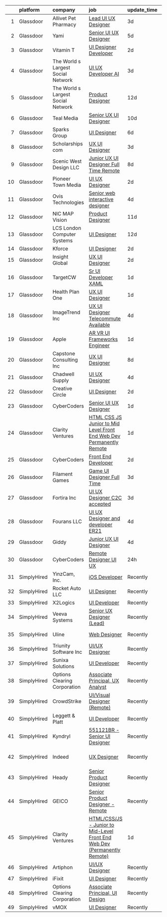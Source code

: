 

|    | platform    | company                            | job                                                                                                                                                                                                                                                                                                                                                                                                                                                                                                                                                                                                                                                                                                                                                                                                                                                                                                                                                                                                                                                                                                                                                                                                                                                                                                                                                                          | update_time   | location                   |
|---:|:------------|:-----------------------------------|:-----------------------------------------------------------------------------------------------------------------------------------------------------------------------------------------------------------------------------------------------------------------------------------------------------------------------------------------------------------------------------------------------------------------------------------------------------------------------------------------------------------------------------------------------------------------------------------------------------------------------------------------------------------------------------------------------------------------------------------------------------------------------------------------------------------------------------------------------------------------------------------------------------------------------------------------------------------------------------------------------------------------------------------------------------------------------------------------------------------------------------------------------------------------------------------------------------------------------------------------------------------------------------------------------------------------------------------------------------------------------------|:--------------|:---------------------------|
|  1 | Glassdoor   | Allivet Pet Pharmacy               | [Lead UI UX Designer](https://www.glassdoor.com/partner/jobListing.htm?pos=114&ao=1110586&s=58&guid=000001827714038c9020c1cd3e6982fe&src=GD_JOB_AD&t=SR&vt=w&ea=1&cs=1_0cfb6245&cb=1659855176975&jobListingId=1008050437239&cpc=AF02A54CD0F60729&jrtk=3-0-1g9rh80tqkltf801-1g9rh80u8ih6j800-7761d3b620f3de52--6NYlbfkN0CzcDFs8cjNZITHzPaspPYUdxCTppyanGLeq-qEeiOFH9BBGa5mLD_Q1rbMGLN8A3lGCOzQlyRDjtXyLlUpmfIq_IXkTdrApkeOv6z0dZ9LtxWsxq_vEm5_lBPzwT-HvRp2SkKJ4tZOu93e3OPa5A9D-X6xMnjpN9YnfuZf25YcMfkqrHOOWRBk9n4SFXjbw8MXqWGlLHIhoO9mrdZeuv-ax0rR2M6cOzENicvtIbhSvAofOc90d7QFRfwdDPPZ1MDOK9lCe5PySnpiX2f3ce1Y1DiGcqIhUA9ZDhqF5mlKvMrbQ-Fr3-oq1PtYHGceLj1UMKVPXSkejW1XVDp8jsd5-kvfQfB0UUgQE6M45iDlFO3J1qBKMx4YYVh0asIqMi-OLIpzMqP3NA4gBu9gjlFgu96mvMpq1NXszLSJN5NQrZYUZjXgG067eSmZQbCRvB-8qka_5bkMRwYakCLl8N2zP0lyhA05Lc6NrS5vMyyVrAhwElSEhuntU1Vq_o0ikGOmwpzvBSyy3g%3D%3D)                                                                                                                                                                                                                                                                                                                                                                                                                                                                                                   | 3d            | Remote                     |
|  2 | Glassdoor   | Yami                               | [Senior UI UX Designer](https://www.glassdoor.com/partner/jobListing.htm?pos=112&ao=1110586&s=58&guid=000001827714038c9020c1cd3e6982fe&src=GD_JOB_AD&t=SR&vt=w&ea=1&cs=1_50bc05e2&cb=1659855176974&jobListingId=1008045182428&cpc=3028881457C6165E&jrtk=3-0-1g9rh80tqkltf801-1g9rh80u8ih6j800-c18558706cf5f0a8--6NYlbfkN0DsBOlmEAMqZtav1V1WKZO3RUElpafjggtWvxyDQ3xFSizXPSZQh0Wd-AqOWYRXIfB_xvAIPThy9iZI6UxY4C17BNtOHzLyCi7gfoi17eFyNWdD1JYNp8nEXhYmZJrGmwPkTwmVflYphZ8sqqkLqXWwTdlozxotirV25FD96cQJh1FCCMsgTWsNb8gJrJ9zDXxz-9K_f8ciG85nOGFclS4Y53Bl-h5G3lf4NaanSA2xmgyssxpSpEfWCuv9l27V_CLPfQdY8HgmPemsXTWkfXC0bbba-GaI_YMj2OOJ1Lx4ekTNtlwUPh4PMyA5DF97vvVStAfXrdQIfMrgcOzY2YzCZD1V400078hhr9y9lO1i57XF8Te2tE-wuikTKYI_SxMkt1JpA-oefoL-0c1fKnjULH8IEXH9xfQqRuyhochhcyCNH6urakWANyuZXfkx_885S95qG_KZQfQRq2v1FKuZLcHxV7ocaq9uqKSW99eBLC5Uka6IWy1-cakQeUyfw9iwB1qKj3CGWQ%3D%3D)                                                                                                                                                                                                                                                                                                                                                                                                                                                                                                 | 5d            | Brea, CA                   |
|  3 | Glassdoor   | Vitamin T                          | [UI Designer   Developer](https://www.glassdoor.com/partner/jobListing.htm?pos=128&ao=1110586&s=58&guid=000001827714038c9020c1cd3e6982fe&src=GD_JOB_AD&t=SR&vt=w&cs=1_986d50a8&cb=1659855176977&jobListingId=1008053886167&cpc=6FC5BA77C9A4CD78&jrtk=3-0-1g9rh80tqkltf801-1g9rh80u8ih6j800-6f6034691b5422f3--6NYlbfkN0DMrcEu7yrtATojKJA7cEzGQ3FdRGWLh0CZQInL4ECGI6k5tN82kdM0OKoro5eXmjovAfqE-qCFzorBk8MpdY72_0U5dfxVKxGhck5KRFN-xTbAscjui61db-fDE_8QO-m47Uwzd92MrNOCQvxBUcualtGhT067Qzu-g2luV1gB0njnTYOddp6uHvl_WsUUa8PZbhlgTDZkgmYvHfKkxzgCIdWg0-36s1QuShbTHZI6vmtqPG4KhKOaOm6fBgn62TkhUDVwzqbiSTjtAitThnBhLjZx3oYsm8d_f6Kble6tlHpx5p_-32Jka7GKObEW4g8Zh6iGtmMWue11HnaOlahrYB_liCTQu8vN4qiRrMT-Gp2Et-e7L17i9yRc3rW1ozaHnBeZe5IOPmMiEoHdrG5ro8755PLUv1V5xZxLuH_xdfMFwZB-yB6MAykjmf5UnD0qOFZv4Xy2ySs9DBfV5V0UOGFIeVNJvz8%3D)                                                                                                                                                                                                                                                                                                                                                                                                                                                                                                                                                  | 2d            | Remote                     |
|  4 | Glassdoor   | The World s Largest Social Network | [UI UX Developer  AI ](https://www.glassdoor.com/partner/jobListing.htm?pos=122&ao=1110586&s=58&guid=000001827714038c9020c1cd3e6982fe&src=GD_JOB_AD&t=SR&vt=w&ea=1&cs=1_3fa1c099&cb=1659855176976&jobListingId=1008051839425&cpc=444700D72F2ECBCE&jrtk=3-0-1g9rh80tqkltf801-1g9rh80u8ih6j800-d9365ae750555d3e--6NYlbfkN0DSgjPPcnEdvoK3uuxfISLALE6pB1FR7YSHOr_tSg5_QGIhoz_2VqUepdcKLBLI_zTmWHDhUTUAoNU7SQJ61YSP2XWsL8yTcs_iCojs6THTbDr4b7XoUevyqv1pF-BrqkP_aT09Fm9zRhZmd9TJIKMVRWL-z_WZbCkW6npKJR-HEdCYCBjXGVLvQTOT2Z-adPgljCgtJjiJuXYUYCAo23tW1dS1HS7RNlt9dMI8b2j-juNaqqihADyI-U0C4_I5EYE0EA-ianKsGiNVr20GBUnHovN6ZXyahkxc-4cv4wflGSi_9tmo3WqoKH0Kw3G-VXg0JW99BV63-vmsacOGapYBQoezKERzQ-VDbZeXVbTCIptlX0eocg83VIRgZshqiarzDR1RH0EDrf_02TddDd_wdIqbySQccxHppTdL86aNpfahRW3yEWVLYv5hetQkcrNY_zaOsn1tHGPrjKPIApeufcYM6R62klWfa1oa7IvvCZahLVKu6us1OXIAv4-ecbURndwNNKwpbokFKhfGeYLsdjlGRtGEAsA_2nM9PE2KwfHaHvJJPcCiNWTH5F4VMoe3aMlxaK1H9LW9YMSLh6sl)                                                                                                                                                                                                                                                                                                                                                                                                                              | 3d            | San Francisco, CA          |
|  5 | Glassdoor   | The World s Largest Social Network | [Product Designer](https://www.glassdoor.com/partner/jobListing.htm?pos=120&ao=1110586&s=58&guid=000001827714038c9020c1cd3e6982fe&src=GD_JOB_AD&t=SR&vt=w&ea=1&cs=1_0064e16e&cb=1659855176976&jobListingId=1008029344286&cpc=155EB9D5185558AF&jrtk=3-0-1g9rh80tqkltf801-1g9rh80u8ih6j800-9038949e2b442817--6NYlbfkN0DSgjPPcnEdvoK3uuxfISLALE6pB1FR7YSHOr_tSg5_QGIhoz_2VqUepdcKLBLI_zT0NNf9qMDHy8U3JDrQpA59ZuLrOf4dCOabAlPdJThbn0idJRgoi3nAMvGzuK-IiTumMQNc6q0RpHt-2PUkvL5rFLaB3SvVYMJY5UWoLVAIzs_H03jbNn14z5T1ucOwMxq3ZzizSPo8CdtxexrwGOU6KO1nvGkf0g3ihHRe-TWZBKRz1UzHs1uhcB4FMckrDfrrehoT10HyevelIY54fHqZfWKlB49uj5qIC8JUMY5KBjatT5oGrPgOuFjLGSTeGz58dowfOzLdcqVQNNv9sf-VrK7LoukyiqEGJrT_fBhamsd_wcHbpQqUXeh-c0_Ys-0gW3fXa0FusahYVYtS5xm0Rwlci9O-K_hJjGuOLloXqiM3_VSFCe1yQee8yYtPcbnyYDhpvUhbgg95uKtRMRmZnAHEgTnvvs6AD1ylE4Uk8dS-6uzbjnMvrPG3AJaZF8swBxsOFkZ4Y67gH0xod__Nf2rZ2TS6ITlWiRbTQSSWJ7TSYelYT1tcUFXODlwG1m-wttLzY-dJQlQMKgyBSSpS)                                                                                                                                                                                                                                                                                                                                                                                                                                  | 12d           | New York, NY               |
|  6 | Glassdoor   | Teal Media                         | [Senior UX UI Designer](https://www.glassdoor.com/partner/jobListing.htm?pos=113&ao=1110586&s=58&guid=000001827714038c9020c1cd3e6982fe&src=GD_JOB_AD&t=SR&vt=w&ea=1&cs=1_0f2c08dc&cb=1659855176974&jobListingId=1008034205239&cpc=2F9DD8B511C89582&jrtk=3-0-1g9rh80tqkltf801-1g9rh80u8ih6j800-cc4dcccb2709841a--6NYlbfkN0CtoeRtagomAT2JEB0rPmXxWxZuy07FcrbwMayxAi8fiK9G27nXMfnxyjcHhzI-RVvPWWFnszULFj-1xjhhBRaRWZk3pxy9NNprN6Q1ZBShmS4onhZFgXyFWmr5x5vZ5u43-9CCeRy8zEel8bmbuJGlxYxsNYSMA9RkWHsUVXVAYYr9SB71EMnzNZSZ9V0SDU1HzNZq2-MNCfOwPdS8Ih4gFctJjO3gpe7zq27RRbb99qSMVmSk7dZVgiE0rRSfGByqzhOY32k1wkcV6qR5XWXJKYTmB_vLGb3Ip0WqhAcjKX2__AgEBEx5PJMAkY0jqYRGtYnH34GL3aCGUneCMUEfZ2opx7cHEmUiuC3ptEPuaKYVJvIfNjz7tre31rPcAaa_n0vidTV5GdxZ-eijqkaBNlwvJuYlmCpGDbl7Q7k6CteqjMXOVwY8TD4K0_-VAXNPw47QSddDtRTRw317H8fBj81Iqjr6j-o3MW3XRun2rRaMR3Vog-roTojtkV_VfTEcqvza0JxqwImnhGN1628O)                                                                                                                                                                                                                                                                                                                                                                                                                                                                                             | 10d           | Remote                     |
|  7 | Glassdoor   | Sparks Group                       | [UI Designer](https://www.glassdoor.com/partner/jobListing.htm?pos=127&ao=1110586&s=58&guid=000001827714038c9020c1cd3e6982fe&src=GD_JOB_AD&t=SR&vt=w&cs=1_a6c90a06&cb=1659855176977&jobListingId=1008042325559&cpc=3BA4CE39D5B5DEF5&jrtk=3-0-1g9rh80tqkltf801-1g9rh80u8ih6j800-97986fb9a4da0366--6NYlbfkN0CVbIAoVGlVV0muHIzlWY31dYj5hrVkKa7qBWZ-hZn3g-zWnitpxah_RyLopvrEJPKluBTJGMR0w5bHGktEkseibWgEP9SqxzcXBgNKOhQvXvB54M3V9cDsUz2U-rvdYWBa8gJ6tXFAXQY78pmBOKmlyl7ZGLcGTkbvNPEOTHqavoWQTOw5YUDKRmgHRrDTIBVUtJwn-BR9bsvyDmbxCw9VTb5OxemNic6-3pxjUFtAqkXQf6ipoAtRNaVmgbJ4ldbYnWyUr4mt6CsaXvy8fsCg8IrPfLZiaUh-1NbGNa525KDA8UyUncdI9AZqJLVLQvsfJRCZnVKqytDtSSxLRcHh0jK8On28v9yT8MKFJaHkFI9dAG8BOV-JEtzEbtiLITIldp8UZLbydZMKWD-BTY2ehjaXODkv6fLprniJh3EOvjxXWbyB0_AZFH_wlmBcs5_kswlCE-aOrU9rEveOJJwOWfkrmEwPv9EhSFhMMDnHjLpjWg8nzTVE)                                                                                                                                                                                                                                                                                                                                                                                                                                                                                                                                            | 6d            | McLean, VA                 |
|  8 | Glassdoor   | Scholarships com                   | [UX UI Designer](https://www.glassdoor.com/partner/jobListing.htm?pos=106&ao=1110586&s=58&guid=000001827714038c9020c1cd3e6982fe&src=GD_JOB_AD&t=SR&vt=w&ea=1&cs=1_5253bf02&cb=1659855176973&jobListingId=1008050079238&cpc=4B86475FAF393599&jrtk=3-0-1g9rh80tqkltf801-1g9rh80u8ih6j800-97a8acf3ea5c8738--6NYlbfkN0DWtRa9NJfjQIs4MWRRqD4F41esfMsK79cV24t80VXfzZFDOyjDImd-IclW-0YU-FFRddvaqkPtoCSFNAvOXXkQMksm5Muj6aGNoc3nAmfzlON6-bxQzkIoj9ssJ2UeiNKRHWt4mOANrnVEggc6Fd3aAw1eYDzyMFhbJ6fhSA2KdkFNxX7mpRoA-c4OrqGldVuBCrOrFOs2ETJxZHaw2pENIHCXvPESzPrNMFohcaimqnFc4pn9RB0Un_bBEPIJ88gW1gZ08yOVzSKCOZ9F-Sd9o_c6wnutIFyADcpFImwniktytVTzdkWBdYdiacjVUMBurxxLujmjqLIXsm4hMaODDX8djmkPsRcsPj_YQiRwAyNoHjKa0AhmpLsET1epOItcpOV39JDrLr3Z8hmNr6KB7YHc0kgz-hsm6E03-9EB3cQ6DyUdJRMkSn2QMF-LM5uePumwu-JcihECK9v7MgBpFGiCV5vSexizFd4AXtQLPfHVAJjDX1kE)                                                                                                                                                                                                                                                                                                                                                                                                                                                                                                                                    | 3d            | Highland Park, IL          |
|  9 | Glassdoor   | Scenic West Design  LLC            | [Junior UX UI Designer  Full Time  Remote ](https://www.glassdoor.com/partner/jobListing.htm?pos=110&ao=1110586&s=58&guid=000001827714038c9020c1cd3e6982fe&src=GD_JOB_AD&t=SR&vt=w&ea=1&cs=1_b7a1a60e&cb=1659855176974&jobListingId=1008038829494&cpc=9908D8D4413DBB8A&jrtk=3-0-1g9rh80tqkltf801-1g9rh80u8ih6j800-dc813bf411e91ac1--6NYlbfkN0Di20U8kyODQb6-AO2Vji-gz3AZLHnbpBo966FLagvruq3rFILu0QvDCpK9UhdhY_d3JowbU6n4M11Js_LYbmnqLHRnBQlkIY0B_Cmuwl9MtxMY5L1RwWegY5XzXch3d-pZliW03Y6g450BCFkjxvpcFSRt0cU3pNoMNOeHGzZK_laZvnMCqk-rDD-w6puXKxHTdTMxcw-Jncy0LKE7KeFM5wxgC2uv2jePxYQpiqiaVgFOm7WiLk80Ghl1ez_BCQB1jceEuFXh10YUQPaNgMIcqmHJEBrIFRX8XiN0y5y4ZkPVvWTVOXxhpAERXd__jIoLbJ49tIvKC5PxfimM_fhCpW5yw-3O84-YkKOMAZmLj-Nmp09Rqvl3Mi--0Fo1RXCiGPa_LF4IHdLUrhNWq2Qe_fc4Yubwr7kKm_kJR6Jx3nRMYdNNfAyE3KCekfPYCobmtoB7X9cxSiIcGLPkk2Lo)                                                                                                                                                                                                                                                                                                                                                                                                                                                                                                                                         | 8d            | Remote                     |
| 10 | Glassdoor   | Pioneer Town Media                 | [UI UX Designer](https://www.glassdoor.com/partner/jobListing.htm?pos=104&ao=1110586&s=58&guid=000001827714038c9020c1cd3e6982fe&src=GD_JOB_AD&t=SR&vt=w&ea=1&cs=1_da4f2d91&cb=1659855176972&jobListingId=1008053519695&cpc=6FC5BA77C9A4CD78&jrtk=3-0-1g9rh80tqkltf801-1g9rh80u8ih6j800-7631de82af3645a9--6NYlbfkN0CG5R-8GSUHj9iOWrZmUHYQdG78PYNqJz2I3anfFdZgO42GPmU-HaHo28VJBSjhZw68gRlXoHu4cgm8OmjlO4PsgpJ9ALD9pHnpXWT9mqRuP8sE_xZcvUPifgP6t_3ItmEJSqjnY11aEQU-qNFXUlD6uFhwDH15dAgDr154SJiKyjDTI2fcvCIACWrBFcWJl9-oFXUfxuU77YJFOFNk_-x4ctcVuS7W9hahZTlOayO6Y7Y1F-Yv4Rbuq9Q5-aikCn0zurm4gpFMCOxnusTFTAp0-_f7qFHHYXCiGq2igK2s0ToAJfNErXHE_H3QqLD_6LaPhj7Z-Yoh3OtEjyelsGRaJeiXx4x2zHxi1WRfAcLptRMhvNgaOY06yLuNNAdV7FZQgIS2Lmg0FVcPYY4YEZgl5Per2ijKlx0ww0UtiSCU5Lf3e-BGT1E0gByloLFqFXiWBG8tzUw08M4lqn9OqZR24xWf7QUkTauuFwt1OUwegCxiSpd7sYtrOO56vsDFExE%3D)                                                                                                                                                                                                                                                                                                                                                                                                                                                                                                                      | 2d            | Remote                     |
| 11 | Glassdoor   | Ovis Technologies                  | [Senior web interactive designer](https://www.glassdoor.com/partner/jobListing.htm?pos=117&ao=1110586&s=58&guid=000001827714038c9020c1cd3e6982fe&src=GD_JOB_AD&t=SR&vt=w&ea=1&cs=1_1fdb920b&cb=1659855176975&jobListingId=1008047821150&cpc=1FDE87803EF93CD3&jrtk=3-0-1g9rh80tqkltf801-1g9rh80u8ih6j800-064934ca5a722668--6NYlbfkN0BAWPzMJeQsgw_Gn9QI1w0m94ENyfl2lnTKoWanLfvJ_CgcRP7isqiwrxH8b_UrLJzGt-iADoBBcw9BAby3eawkwVldU-wIHxKjxn4uHxRSR6l1y0uJtZLQ81gribIcf6aTKcI0UWuyNAuT0YImCpwur-Csr3DJ3RHNzDWwiBFPKa8B07hELOGTAqevJfWCm1RWuZto36DdkriTcamHrAR8KN5XAIy9LGW41i4Pkl1IIiWH0HkIkefxrGzDAKLbHFiRCoouORbRlA5Qv0a3kK0G_WooSl9D6ovd4hYlhVQkwp-J_mGMywLFQiZOPqtu6zqLHZIeldwMQ6v2u8kaOLH5XCvCQBdVj-cpy45E_9cpB4Y2oqkhqdPzF1FbrVJELxi9S3RR2jqEinfPWxSn_3rTAhtN5v3KdmF4Z6KSNCEtrqyI0-kKbfO7b4KBYbYcWwyP8scbrrJHx4hd1L4XEXp-PXdkFh0s9Xe_4VsK1SmeZf9tRDS5IaqnBJX0b-GpgFwh-AJWLhHaCw%3D%3D)                                                                                                                                                                                                                                                                                                                                                                                                                                                                                       | 4d            | Remote                     |
| 12 | Glassdoor   | NIC MAP Vision                     | [Product Designer](https://www.glassdoor.com/partner/jobListing.htm?pos=109&ao=1110586&s=58&guid=000001827714038c9020c1cd3e6982fe&src=GD_JOB_AD&t=SR&vt=w&cs=1_61d141e7&cb=1659855176973&jobListingId=1008030867814&cpc=C63BD00756FD6F58&jrtk=3-0-1g9rh80tqkltf801-1g9rh80u8ih6j800-60d9eec4c2205df8--6NYlbfkN0AtsoojotSgbIPhmq4zAQgMxAsohilgvjj0WpDAr-D6-AN6xsHP4aec7gX_7i4O97P3euTb_mLS8EUjoViJCSDtRmeG4FYVXE0XYZobGSwhO6ncyfoaangJZqhXvNaJS6aC5NqmmPwJE0D8kR8HMLaUlxRM5YxzX2UJqgW3lwv5sCS5HadJjfdx63sk4VwrECT5tra36HL8EKzxSiqT6VRkZyGzV_AmWRuURbYY4xpS35dTtDj3BT5WZpMMguyp9Id45Zq0EqWT_QmHGywNfA4kPH4xfG3Jgyp7ykcdAzSOaggye8hj5fkq0Tc1iipfrbK_M8o3soEAtQx3w0_t00h0xBXia_Fw1Er5a8U7QJ09Yyyl6K9WBS0f7uBnSbUnDAaRnlH2reM0D5HyJQLzSH-SxheBSWumem50EZrm6ggGLqhnrEuvg_i1SE0gMPURPp-gbMjm3jwL-y4viKWwC6jgNC_M4tdRYQV0rYLHPMdUEm9KVY64YualtOG3PfF_AVPNk0gnP_NlhQ5VQiTgPhFQ3sT3H-QC-lR70lEN0baz-g%3D%3D)                                                                                                                                                                                                                                                                                                                                                                                                                                                                           | 11d           | Remote                     |
| 13 | Glassdoor   | LCS   London Computer Systems      | [UI Designer](https://www.glassdoor.com/partner/jobListing.htm?pos=102&ao=1110586&s=58&guid=000001827714038c9020c1cd3e6982fe&src=GD_JOB_AD&t=SR&vt=w&ea=1&cs=1_afef365d&cb=1659855176972&jobListingId=1008028915426&cpc=751E07EB93E4E93C&jrtk=3-0-1g9rh80tqkltf801-1g9rh80u8ih6j800-0fe7a8c21811052f--6NYlbfkN0CckLY1Y7Nzm7RAXoTq-bvgsovIKUj47znE7HlWw5vlrDWT7l6GaPFsZiavTqzdiZemcaspsPmxmz__kxGHAZiBjlh7sqfU-m6n7qnakMPPHpae8LJX7EA5nGP3RYJwK5H_ETZeTymGep-0TGL0byBazFZ6ssYCsWJe1b_-BJsCOEzWBUDV9KKHaltpneTIxHeWFsYwol2PNhvIBjVZEcYHyeazOFjLGzCSYFug8xP-v0FNRxaNJiKH79R53LDFqK9sZQUF--N2MSbjA2ddD84sepFHdbsPy4Og7-y0TYNMKFz6LYsWJ7duqwO7RyXjcj3uT_jc8Ro9YKwUs-mB8QKfgDTMH-_cOrywADmY_jYp0TUl-PhnBIAhoCRTsMD6Gt-nYiQNTHTaECjh3z4-Dn2N2sRG0YxaFeHTOXC9M6uwQsMlwyu3myZyACHwCcK_vYhZ0F2txk-E0UEBhn92nNw6kIGpffLhYzGKBJnz95TUduWuFQBfuXMlEmwyuZdBGjHE6Q4r19FU_ucaVy-APt_f9z-3v0BPzHrmzRwRLZMcd5-3M_Wnn4m-ozpDJ6uMWhBWB8dNWJcy1y4uEfCkbQwX8p0CyjqdB5KDQIV0Gl21yQU8aHzz96bN-LrC9WxYni1u4RGRfmBCg04GnUdngPFnZ-m5XEmquZF413UafpNa-adhh5ns9bDE5NIlusCoX9d_BcGX8dOZ4PK3medIEFIHduBfgHJv_JJ0lRo9FVxN-wqQhWdzhPznMKTfsuDUUr0%3D)                                                                                                                                                                                                                                                         | 12d           | Cincinnati, OH             |
| 14 | Glassdoor   | Kforce                             | [UI Designer](https://www.glassdoor.com/partner/jobListing.htm?pos=124&ao=1110586&s=58&guid=000001827714038c9020c1cd3e6982fe&src=GD_JOB_AD&t=SR&vt=w&cs=1_0412529e&cb=1659855176976&jobListingId=1008053505005&cpc=8795CF9063CD573D&jrtk=3-0-1g9rh80tqkltf801-1g9rh80u8ih6j800-79059095edb9310f--6NYlbfkN0C5IatSLh_Ak1q39eQQoPIxD737RW9NeiYGvIRXkrLjEBkC4LI6KweFWWPiS1PvvlzZz5m9icO6XhmBetLfFpIDGR9sD1ZmURaneFSuVcRVowSNek7ZghBvQo7NcXuQJOn0aFB0L9XqeSIa4YG6Sik72Fk6tUihN6_SYF6SMBYz-xJFU-M1Dq4G652i1YpkH7Ctvb-bmbRfNvZ8pKRRgZPHTzu--yrW-yrlfTqPptg4UL2KKeRzrGy6C5Ai1rghUOxltenooiYGutJ5Zm7aybcMI4QMhmfMjVgjgY_wef3lcr0AYKf1im6M-KF0z2yRDI0HN2fLLX9347TJZH-08Yi2sumnGgM_alKseZVLyPPGwc6lYIiMWaK9-FN2cp4GhlWHuy4A6ZJaz1tfybLtMHcmrI3uAWRyKfICkA2ZMvoYhEdTCyn0jrNoSaPgZzddx9qedAAHNtKRMw4B-7bsPkiUU5Z7XrHTRE4nQsbsn9dBSPI2K8MsZg3FmzEMe8CWiMmOU4X_TM2YyMpndLKfIQwiGBTGI1MXluRWM1VTjmkX-kdbqaoGfNE8rurcGnuyY-pWzty1PSxTs1xNkFK7jKX8gi8dBzFLDHA%3D)                                                                                                                                                                                                                                                                                                                                                                                                                              | 2d            | Miramar, FL                |
| 15 | Glassdoor   | Insight Global                     | [UX UI Designer](https://www.glassdoor.com/partner/jobListing.htm?pos=121&ao=1110586&s=58&guid=000001827714038c9020c1cd3e6982fe&src=GD_JOB_AD&t=SR&vt=w&ea=1&cs=1_6af9483d&cb=1659855176976&jobListingId=1008052953190&cpc=654405A9B1E0A9F5&jrtk=3-0-1g9rh80tqkltf801-1g9rh80u8ih6j800-470d05866739d055--6NYlbfkN0BKkHZu3wF05EeDimN_p6sYpKCMArvwa95YdH7UpkaBCi52Bcb3JNt3gbZrKB95T4Y9O33UVOiehw7FoDG-GaaEolMUnReaTRE5kFnSvKQ91awDatfl6aDg4cCmf2sjzftduIbpcOyxkJRh2gvKjA2XJ67VllMUhR1DxjNU5ecHPsdfs24_TIUxSUXiOGg5zBtj0c_3C5Oyl3jRtwAW4zGKcG6BGHuNy8DyLtRDm1G0Al_vv3dPLWNYdJp1VbA1dj4Fbo8EETb1hMFf4uxumIYClvBdtrv2gYtHE3wQ8vo9bc9NaGjk1Y1guanwuRQFI6uwnJHFUb8s0d6Z9ZVrGKQ9fn_leNoZCtFby5CJWK0J6cbQpxxzl3FiB-6sLuk_RXY6K1BOYnUmOSmkUuuihPHA3wvlAXZDs3ReURAjRwM-7NK318vW9zueMlOlJ487XuwgMMI9YSKhgq8t3qUTxscreRUMHzHZecto1CRLs6wA5-B4w3AHYyP7FCeU_JaWzWRsSGJD94lvTg%3D%3D)                                                                                                                                                                                                                                                                                                                                                                                                                                                                                                        | 2d            | Remote                     |
| 16 | Glassdoor   | TargetCW                           | [Sr  UI Developer  XAML ](https://www.glassdoor.com/partner/jobListing.htm?pos=125&ao=1110586&s=58&guid=000001827714038c9020c1cd3e6982fe&src=GD_JOB_AD&t=SR&vt=w&cs=1_428288f6&cb=1659855176977&jobListingId=1008054995940&cpc=1160948BCBA38B5B&jrtk=3-0-1g9rh80tqkltf801-1g9rh80u8ih6j800-3479c08ea28cf22a--6NYlbfkN0A6TktYCN0VG50lat1bxG6ZYGRoV5Av1OVF6J5hGgtfkbuLupBOf1hB4AfOK0qYtBdkso5hwkHH4k3pRx0WsxthXeHz0lppv3t0ekrn37pYNSPWeoeDl31OyviW6K9xnHG0XOB8fve758fnr71pI2j5IjokZTAvF9m-GoPWmRYzhF-xf3HViC5u_uOVzOcW5wX-3gox6hcRe4NKOt6-kMo49H5631pOXDjd9U3aTH1emCFj2RGSUuGl1KY655z7YpbBWkkuJt_t5b9YVFq-Z6znxeinXBX4kgZUHEix3iSHcUZv25hQswPxX5rB9FBqw1F-Ubbb90wRKyN1L2HthkidRNIsEancYl08a0SDbOiId3dGT9u7kW_k7FwWkxH0nOjtHx53wa2vGvbaFOISBwq2SFJxW_Od5fQ2A4ZjGr01sxdFLlhAuCLW-wkSGRoAGHmsQlSXl3JrzMAxe_S32gXHla_f29lxgjGYfNay-IzR7xM3I2Tz8g4UMrSRdH1nRye6y_-G85ftHCe6Wi8gf8TlqhnrC3ryXbq_g2iTzw8OH4YfhprD0nx9fRpdmiXS0de4dL-tKQ8w_FNxsjK4fz1RUujz2DLozYgrcCkKZEey03WyYwNtpwcw0NVyVOuLu7xa7FzbGchuh_8bL6eOpJgofjzhZc4EjZXx4f2z2BY9i3N-OjQK9EW_8B0yTWpGqyZPC_ad7uK3BxW4ihfO_g3sc0lWyKUef8M%3D)                                                                                                                                                                                                                                                                                  | 1d            | San Francisco, CA          |
| 17 | Glassdoor   | Health Plan One                    | [UX UI Designer](https://www.glassdoor.com/partner/jobListing.htm?pos=107&ao=1110586&s=58&guid=000001827714038c9020c1cd3e6982fe&src=GD_JOB_AD&t=SR&vt=w&ea=1&cs=1_be7c03c3&cb=1659855176973&jobListingId=1008055852677&cpc=8F7BC0C6B9F707AE&jrtk=3-0-1g9rh80tqkltf801-1g9rh80u8ih6j800-00fe5614d1291bd7--6NYlbfkN0DdmIJs9WQFHyzlG5R82yDTpUAXZOr5MnAL0jkJ-sHSLvrK1B6ML9CoTiVGJEH3ka7kvWCWrEfLpVuB62kIOuQlAHmkEFRc_JbEQUkbjnugjRscMHr3kT2g50hyS9zBgUOd2tUna56eV098g32juY77pMb3pVz4wgloo4U8X9E-yJXNJt9tBbSUJVRdkdNDNSYCfrFYGXQUG0tCf2nynwPvx_whp_0EUQLMR0wTICprH1MT451_bZpbjDWqg-7ycD0nBZjtByl4ZRJ3XRpPulLqeeIsawRm1-bZMm9Wixn74PtahAAn9hOrMXiZu2Jan4nYhDi__H4C-1bpfA5qzOpFMtEnsUGx8g7RCQdsioT4ddtOvlJhWQ37XTSn-zjItXGXJb3fLAg7DQZoUhDjS9O7cTB7D9VVmcekY9d6qG_q-VWsD_4UJBZvxlEKtV0VCeL_Or3K9dlDy1onjvsekLqo1oR49rQg6TtElNisqv3nz-lKz18t0oboNJ5m6g0fG6s%3D)                                                                                                                                                                                                                                                                                                                                                                                                                                                                                                                      | 1d            | Trumbull, CT               |
| 18 | Glassdoor   | ImageTrend Inc                     | [UX UI Designer   Telecommute Available](https://www.glassdoor.com/partner/jobListing.htm?pos=105&ao=1110586&s=58&guid=000001827714038c9020c1cd3e6982fe&src=GD_JOB_AD&t=SR&vt=w&cs=1_114c0a9a&cb=1659855176972&jobListingId=1008048373553&cpc=608BEFD8E68346F1&jrtk=3-0-1g9rh80tqkltf801-1g9rh80u8ih6j800-c94349a35513245f--6NYlbfkN0DrwfU7w0F46R08ZIN8pn1s9hSRnqvJPcbWVx8YEyFsPHLaXtJqEtjTqwlAQ-H4t7MSv0M2iLarh8ZzZaQF3KycC-EX0dQyCJQpgYefs-bvc5nxDSpHI-TK2_mK7jV5m1VUN6jNqdprj6VColdWbV8kpq8w1yeA4bg0v789A-jofRFlvwO8Zx04ChlqK_fd5FNtSXGtkcj3hJMUm_CivwlMXFvRge84Tr4DzgkhyDEX6U59comuJO8S9yxsSz7iUY9Cbh7Em0QJx6F6N0np90KQdMa--atSAMZp5v7sBoyBmwyQT84pZlqhhQ6bTav7pp6CbshqrUzzLKyQVCN8CBpE17ItxLDWBM3s6S_RtCln0UI9vWHza-TR-C0BuySbTd0enltvaFIxKNkLFn6iQVny4fcto-9nUj8YFFFrkVzEJJN8614OWxf_rA08QnKXoMHiNAzX5VPG19XA6WUWtAym2lKFtUyZ0zGX77nmYLt5KLC2-BrTF7bGfdDUV9ZX0gO3nZOt3WLU9AjvgUpQ7siTDMf7r50osZsq4t9ggmKOM1Vmivl5QYtEGeFD0GVP5dw%3D)                                                                                                                                                                                                                                                                                                                                                                                                                                   | 4d            | United States              |
| 19 | Glassdoor   | Apple                              | [AR VR UI Frameworks Engineer](https://www.glassdoor.com/partner/jobListing.htm?pos=119&ao=1110586&s=58&guid=000001827714038c9020c1cd3e6982fe&src=GD_JOB_AD&t=SR&vt=w&cs=1_89f9dc54&cb=1659855176975&jobListingId=1008056590566&cpc=AC285F3A3ECA6BB0&jrtk=3-0-1g9rh80tqkltf801-1g9rh80u8ih6j800-26230934b25ee429--6NYlbfkN0BvKrLyj5gPmtZO9T8euul8TCxuuKNOtzRJOomxnwSEodTz2Bc-sPZlbtkML8D-m4p0pJTPBVw_o45Yr8m6exjKhOM3U35mydzXFa18If19EYDr3bgxzbC_adbMQMBa6iLyBpXuKYHxnp1gOT0m3LezXc6RCwpG0616hvkrwg4Nts2AQYP01QDoxirzm0ou5zK6X-ZxeYSoLDY7-Ss3Pq2i3msUeWr0rzrXH5Sx1eDnYgzlbIgVtP3rmp7XyT7KHIJi5RoIykIHw26yBXlAn5VApgS3pmWnTAfU0a7eJJqtWWetE0-eNXRPhWzQ8QvPY0moPm1dSySvuU6MStedca5TULQZfVO2U2hiqPE-siD8Hk3X5mJu5vW18miihIzji7sIVO7SWcKbkK7o41n-LrKe7KD4dSEv2sEtGVqxKb83FXzhjR6iHMYQvLQQ1VXFs-cGmcpf8MBTEI1x-oiNb2_Z8_ZXVRBtxLshBtxwV41dSXaFdCOh2oml61TIRlqsgCH1Ap7JF-ejHCxfQru0TPBwO3u5p_3VX8Y6ZsEhxjW4vE-UrIbt0y3sY4BYimdRVoEk2cuKN7LkY3_75MOG5D1P4uVm3HyTshz5r3SnNazAZKbd82a7SWOS5IeE_he6HJb4QdZ3eeAUixpAahvRN551WtKs1V3be8lOZnTx_c6IW28cAU1UVKlND2MXHSpsbLCXzBjpGSEIebB2-0bXetg9a4_3WKFq6Ltv3-bGF0R6dD0Oy_TQYmehSaU12F2hFasAqxuzmdDRRFSlKSwEj9yMjsXNz4Lxz9jDNgfXzQx4XKei0Qavz_On9MNaeTELX_kBNo5wCoeCCtYwGte9NEFIQOpFtNKTqiFR0mEKkgbox6LAWRP7nCf5axpTkdVrX-fjerhgJ50E2_GDaXDvvWSHTHs2aAPM2hhbTHkc_Rm-R8blXWsyfCQuIG6My-cCvJRAwy4l67sIUQ%3D%3D)                               | 1d            | Boulder, CO                |
| 20 | Glassdoor   | Capstone Consulting Inc            | [UX UI Designer](https://www.glassdoor.com/partner/jobListing.htm?pos=118&ao=1110586&s=58&guid=000001827714038c9020c1cd3e6982fe&src=GD_JOB_AD&t=SR&vt=w&ea=1&cs=1_efb187f7&cb=1659855176976&jobListingId=1008038023907&cpc=6193B0C32834B022&jrtk=3-0-1g9rh80tqkltf801-1g9rh80u8ih6j800-af061ea4a5cfc7b6--6NYlbfkN0B96V2X-ktcizmBETSpagECMuEmqz18d3bUfhM7kAXLffEXIEXFlRommVREmklqT0anZiBABEpXDNg3k9unyGK1ffV2YTkEWnCH4PrhuVsEdUG8WAGdHXvJhRiTukQ_sg1Aq7yQttyJVRn-YytSIbCZv_8IzO-XH5oy1KXeU3pHyBx37dGttXdNWWx-fQNHXJ_BDOxSd4D_AduFjOOGadIUgVJM6fUU4zVy06iOST6_OwVxRltGLDPYXRfFW-aU7VL_lHYK4jqskVATQeLhPE5AnDSqhIKd94G5A21ABXBzZ8rFoOsfQaaQ6EnNPChmZv0enGEV9SAvU7pEg5lKk31Ute4h8vmb7_a2oLKLItG3b7o4b4QEjHYzk0QyfXlnnZw7Hq662Fbghu3A_TiuLW7XuXhcVaMIWHDrGM3Kd2Ai6tYzOUTYpCAjtzz4Cljg6y11NwHxI9QnmHjXAMagwEJEOF7Wia5rBu3OnI4nfgOJq2Kr5Qq-L0sG)                                                                                                                                                                                                                                                                                                                                                                                                                                                                                                                                    | 8d            | Remote                     |
| 21 | Glassdoor   | Chadwell Supply                    | [UI UX Designer](https://www.glassdoor.com/partner/jobListing.htm?pos=101&ao=1110586&s=58&guid=000001827714038c9020c1cd3e6982fe&src=GD_JOB_AD&t=SR&vt=w&ea=1&cs=1_2f58b23e&cb=1659855176972&jobListingId=1008048353069&cpc=C63BD00756FD6F58&jrtk=3-0-1g9rh80tqkltf801-1g9rh80u8ih6j800-0623b6dee67934f2--6NYlbfkN0A7hBXzsdRqctFxVR-nR18ETFWiF-Vc9YCzVbdqLfWy5onrdVgeVLDCsCLDSYYzjsfyoi6i_gRjvJ-Di9rVk__uvsOB3jbY-ENMNbUbvjEDYnaiyu5_ZFKsIf1PCA9Yk-DbYI0pRDtjcCsGcmv9IB4bPg2lg8EouI1vtrxBE0ls5qfSQfA0_pVeh9OqnaBaQsPYE9HU_1FTL8_TX9BZvgjo2dFm3V6XeLYAiU6BTLO_A3VpidD4rDpWD2IDMDaYKDGvrs8UXEzn7YE-c3TeGosqSpfc1zGBnH5sTcCG_UkPP7ilmKKu-IDBW-kSaWq0pmS8LFz7Xd_vnZjOiFAXvCKjfBiOH8F5ZhmfV05qamKLnlwmhI7QltUDuWQ-DiYPiKIFaULUStbsEqoBuRjYPH8ZOmy5hk7ySJXqsVObKez8tEYO8bNUa9j2hl7Z3e2KiueoMO16IuQs97nR4Zb472bKASZ74rXNoX0yJLpNl7fVwu9CpO-nBZUdYHd-LLWZj3_BYoELQkIXvEbSgPLL67NU2JRpZUIkurg%3D)                                                                                                                                                                                                                                                                                                                                                                                                                                                                                      | 4d            | Tampa, FL                  |
| 22 | Glassdoor   | Creative Circle                    | [UI Designer](https://www.glassdoor.com/partner/jobListing.htm?pos=116&ao=1110586&s=58&guid=000001827714038c9020c1cd3e6982fe&src=GD_JOB_AD&t=SR&vt=w&cs=1_0442c484&cb=1659855176975&jobListingId=1008052746459&cpc=A0032DE20586B9BD&jrtk=3-0-1g9rh80tqkltf801-1g9rh80u8ih6j800-cb995c5ace71f2f8--6NYlbfkN0BPwlZa85gbT4Q3XYQoU_uQn0Qmw9zd_9UNfmcwtqAVud1yvyq1Z4UAlx1bxhDUi3LksnLBypyz1k1gCLqnW0dRcOFkM3j_NM2TSq3pHRFGXWVeIlC8jc3FY59xm8Qzy472K8k8R_1MnvzYsiiMge6ZtMmq7x1aEUnTdnm6Y1_2Vww5dZ_JFp46Dnot09wj07fKBKFUD1JFtLMsnix6QCUAEQewD9dOPcT7bPsHA0GHyjWE06lTWe1x_uiT8rDk6tNiozAbf-Z4_GWnGmQ3pK9FxRgp9ZIfb2-fhZRchlUoJNnDPmt1A1Rc_oVMA-pu37RnCqKGWfJr9vDChZzH68O3qI2kLwx08WLxq5mKup6Ez1b3eK-e2CzWE9f8MqtcUzlqHJrxy6adhIY_Qb3bdBGv2UGVEL-tC0yDQekCSx8ZGZgm6SywSVvDyR17PGAMPvBF4PrRyPct9LIsP1ekz5KxoD_6XfD4vGsbt6GXOgI8a5ooJ5x1oq6TftpCB8NnSIB58TqppsxkOw%3D%3D)                                                                                                                                                                                                                                                                                                                                                                                                                                                                                                                | 2d            | Austin, TX                 |
| 23 | Glassdoor   | CyberCoders                        | [Senior UI UX Designer](https://www.glassdoor.com/partner/jobListing.htm?pos=123&ao=1110586&s=58&guid=000001827714038c9020c1cd3e6982fe&src=GD_JOB_AD&t=SR&vt=w&ea=1&cs=1_f0d24c26&cb=1659855176976&jobListingId=1008056009528&cpc=32EE424DE2B657EB&jrtk=3-0-1g9rh80tqkltf801-1g9rh80u8ih6j800-c94aec4eea079ad8--6NYlbfkN0CpFJQzrgRR8WqXWK1qKKEqALWJw739KlKqr2H-MSI4eoBlI4EFrmor2FYZMP3muM1R3d7150P3MolHFUO7i4wIZJQMHZpE5TfRpqDJln4ePqJ6Kb1Gt8k6owFn9F41jkoHraA8EHnEch0hFtnuiLCzuRM-cKBEjE0H-K5_OL_cXiWOJmrSVj2gq4D3sEqWs4Yiz8lT_g86xAJjrHJlCwoxX91rCcuzXbYHP7WqnVnFyYUi2lMnuX5SCpt4P2vlowrOw6YGnDDGkOPPxSsfhFtKZ4vKD0jmDtCMu3gLErjwZK1AM-RszmsL7xM_KR8Os6RQQEu0XjGW7eLZSPNAw-7SzrB-cFrUor57oxDPeyhHI7B0490vJff7ck8Odkgz3C9AoZ5F7XmLIaNl86LU8h7Sgj38r8AqIIVTuOhtxEntc10jXdtJ26jrjDfcqP-t5Y-wihvJBqbgCEMtQxXfEDBExBBaSQ_VNY8XiE2KK_QwJGV_9PIQsq5TH2b166KGxRP_q8T6s9o0oTzsmLNgtTGlNyBC0ixPRU-wqNznmM0Bk4F3J1__mofBi612Hmx7A3tgl6Wj7NUUyK_QBord_EQZacIqYrYJtNM7x4IVcm990DC2ImrnGYzAJQlDKl46STX4KOxol-QU5l4BgCRIphdtzWOq7Tqw5RYJ1vV4XGVf6DL0IrLzHn2iwRlyQ5nX3DBCT2aGgA9njh0ylUQ1FKKDmS-vt_5tlY9KqwlWcGab57J8tmZrmyzU_soY8_vTnLcI1RvX8KqekfmZUiHZcSLptdkjYA7kstjpuFvvn3JAPnwi3hJhNiwrHMYDWx3pVuuq441NU8yQZTB4w93-GOifjfC-U5Hyv-3YKerBuOPY7xw-UOa0lEUbKmw0F7O_DjLZPXifaTnh_GrkXEgmQoOz6nHi58TJuNZVkTgQMRihcvrevSW4VE9kDfc6ZYKH9hQhtMNbhIQAhvabmiNDaIgwebih8D1NkGo%3D)               | 1d            | Richmond, CA               |
| 24 | Glassdoor   | Clarity Ventures                   | [HTML CSS JS   Junior to Mid Level Front End Web Dev  Permanently Remote ](https://www.glassdoor.com/partner/jobListing.htm?pos=103&ao=1110586&s=58&guid=000001827714038c9020c1cd3e6982fe&src=GD_JOB_AD&t=SR&vt=w&ea=1&cs=1_0e94c071&cb=1659855176972&jobListingId=1008055989755&cpc=9DC6E4D8324653EE&jrtk=3-0-1g9rh80tqkltf801-1g9rh80u8ih6j800-7868805bc4fe9e5c--6NYlbfkN0CnFew2DKDg1ZcQYWs-jb3VbV8f9jsdYOzdab3qbwS2_WEJX_oZXe-GBGbFxmhnNoLWjF4hr8Pi_WxIRaBg8di2weHEKantefs-sni5J9xrNq-C4zgcZ2NThbNItYV08JoebPY7SUVJJ2VS3bapq9qWt46yJNkg0M1e68t_QYcC9qkxM9saJ1sV7NA9QH0wgKPXYQxNU2jSY9sLwXiMt1AK8KqX-6nqvHmczP9Gh4ECR-Soroo3flDdo1x8uGDM1EI2yg7ZAQUOo1EizJZKLS4JYqHJcdrBqfkdYIIx_7fbu54c2dBBCdZx7h9t7zmSR9sXzyCEEZTOBdjlCujQAghn5WMYQiNPkBHgNI5EYkvZXnA73yOznXN8265SWl0SnQSH1Ui9UlRSdQlpsO2foJeoBzsziCX8hAoYYCPmj7m9eo2SJPcDkmIag3R1fNvA2xbl5VzWFEhSDENcL3XJRQHftQrFcKh4v_XPPnRVpIwZWtX7ZmP6t4aeLDMMWhpqbv8%3D)                                                                                                                                                                                                                                                                                                                                                                                                                                                            | 1d            | Remote                     |
| 25 | Glassdoor   | CyberCoders                        | [Front End Developer](https://www.glassdoor.com/partner/jobListing.htm?pos=130&ao=1110586&s=58&guid=000001827714038c9020c1cd3e6982fe&src=GD_JOB_AD&t=SR&vt=w&ea=1&cs=1_27aad002&cb=1659855176977&jobListingId=1008053781096&cpc=6FC5BA77C9A4CD78&jrtk=3-0-1g9rh80tqkltf801-1g9rh80u8ih6j800-3e9cebf71d1eb77e--6NYlbfkN0CpFJQzrgRR8WqXWK1qKKEqALWJw739KlKqr2H-MSI4eoBlI4EFrmor2FYZMP3muM0VkNkcNEgzaLrCqi4323y_7d6CSNRFicS9BSVm_LYskmunY-aCxebNwGd5ISvCR0a2URkWCfasxSqKdWgJ_IOfOg5yr4WCYIn0qT2Tw7JpLvBQB79PSIHIwkxc5mP5UZ2TS-3P65yNrDUfimKu1QJ1VTyZy5nLUYzS-E3hDOfWQ6uzKwsEAg-oHIu5BjlAXAXAKzFZempaG9yyeOB-dwNG4OjiQIFsYcz5Rco155GAjFfS_QNx2ryWnlHBtp_8wQSM9j2p7XTNoqGbjiZCSVTfatxzGvYeel4l5Xfi9JzHnAgRBnxkvagCdjva_nqx0xytN8J1uFxA-ltZTm4KuUZWM9ULuuT_SeJJwOae5Qku9LgvhpsSse3SMjyiYaOPGqq0lOVgI4uJgvQy09y9PJAwSJ7eVUYy0XFIhHkyAiEtkg4vZ9C0kNnrRnUIgDG5b78zEYJXMqbjP0TtpQ9lqrmMYH2LJPR2aedqBeEZ9UPIBAjdzY2dF1R_Q4oug897RIiD5XApQc2E8qDKVitjFK4mhgPwOwSpe59_GKKHSX4_iPnrTKLCr8qjO6r8OGN6lC9_lA0NebOM0ANBHDvBcWlZUwyoCFefT98Crg74ht5sQJWQuQoVxH6-8g7Wxa0YEBBzHG9WwKXx2qoA6Va5-1Mhxi1d3SI_9wZVpn6b5nCfu3wHxD1KJGpWYm8Cki9gsBq58soW0_3cmXKd315Ar3zzyYjus6PddqtbAhDFTu1ahzTAmuP3SsYWB7tqSLAYk-pyZ5fS-4EoOJiXrr9r6TGiWGcvqFJ5L5RFHViFqaG-Od6CE8rnTr1n5rN5Q2V3F0SIOOQGg1eEILviaQX7nLYezjpP6wBT3FQBBm-cBv9AmkFsGfn54Gcro9y_3aOL7su97_mv0iLGJJDmXZHn8VXekZKZq24dBKg%3D)                 | 2d            | Independence, KS           |
| 26 | Glassdoor   | Filament Games                     | [Game UI Designer   Full Time](https://www.glassdoor.com/partner/jobListing.htm?pos=108&ao=1110586&s=58&guid=000001827714038c9020c1cd3e6982fe&src=GD_JOB_AD&t=SR&vt=w&ea=1&cs=1_21fcdf45&cb=1659855176973&jobListingId=1008050173701&cpc=7E331B339EFC28D0&jrtk=3-0-1g9rh80tqkltf801-1g9rh80u8ih6j800-fddf354598bda816--6NYlbfkN0CIHMGocNKd5hoXLwwKXhS247lQakt22NtwViB8HW65UO_fRUkh-j7Og1M8k5VNV9rgjkoEpfB2gKy2sMD_YExwek7dOS3aUg3Ae1Wuqw2ulqXc4QrYITJqpa3tsE_qq_Ouwl3UgN5-Wm8SARTsNmFJ4Qp8WMB2On9O1SVJkElHLRu2palCMvArzrts8nn1CpQSBn87LZWvU_JM3SX9RhUuL8Z1s_m2l5IAkALKEgbhMEJ3h02nYEfy7J-ob2RhpjLatsJb22ctsheXweVcknPt_KHkvE2SqJ8H49wH_9nkcsvf7CPFL6i2iubWYAdgi-DVD4nPWeEd_SIl-FH3lXgujHRTaHO2Axz9LJYYIVt8nIIG6-r_fg6zP1swpJbbzE21vWLzcIw2s8_nt8YmlY5-5MD6Fc68w9Ix1tzrQSxw9w2ecUSuR6JECXeoqwvjRHeKZaBgZj9FZR2pQl_OEeg_)                                                                                                                                                                                                                                                                                                                                                                                                                                                                                                                                                      | 3d            | Madison, WI                |
| 27 | Glassdoor   | Fortira Inc                        | [UI UX Designer   C2C accepted](https://www.glassdoor.com/partner/jobListing.htm?pos=126&ao=1110586&s=58&guid=000001827714038c9020c1cd3e6982fe&src=GD_JOB_AD&t=SR&vt=w&ea=1&cs=1_229f1fe0&cb=1659855176977&jobListingId=1008050589294&cpc=2CAED5C921A5F994&jrtk=3-0-1g9rh80tqkltf801-1g9rh80u8ih6j800-de93c6e08e421596--6NYlbfkN0CJawNah7prVHbQcB97Gt_E-GEXdrynpKNuJXKWSYkVy9e8KvcvT0u09IlR2rM1neX9tb893uru-vuQCM73CyHSOyvm64cjTpKQL-lk5TXEmE42FGcCE6BXTp2tomv6pPoOtHsnngmhK85OJQ7-Bsn8zWWpiaO3yX4ZgCFCDWoAzIKnueLuz_V6AWOn3y0Kf23lzlzmBpTRzQVJGiqwIo-1AuvzMz4ZjCJtCHYhSn2J8TIHtp7oxtwRsvwLojj5ikmHhx_4oGjBalY2ISjJMBL4rCMu8VDNmJuHfB04tF1ondw7PlgRP0Z1VH4M7Tq38xGO6C6GkVBisTYppXqAMiZdvkB9fFy5bJWFcHvPAsEL4XsBMy0MHgm7n8Zvqnm-kcVq5OSX89G-kBak5UAPj5PS1Cj7gJZK7GM9580l25f_gTtGVZpl9vl7rkYTkEtswVxZvKzs_RfqIuzRLYrgZiVOARLKuEP_k3F6PF_W4BaDtpJjwl8yhqrJ2_kLo1iHMoxsX9DTCCA0tA%3D%3D)                                                                                                                                                                                                                                                                                                                                                                                                                                                                                         | 3d            | Remote                     |
| 28 | Glassdoor   | Fourans LLC                        | [UI UX Designer and developer ER21 ](https://www.glassdoor.com/partner/jobListing.htm?pos=129&ao=1110586&s=58&guid=000001827714038c9020c1cd3e6982fe&src=GD_JOB_AD&t=SR&vt=w&ea=1&cs=1_f86ca956&cb=1659855176977&jobListingId=1008047209562&cpc=334ABAF5D42DC775&jrtk=3-0-1g9rh80tqkltf801-1g9rh80u8ih6j800-7b9b4df9c9f345ad--6NYlbfkN0B550PD24BIy2Hy5mwly5kZV7wFYgZrdY3sACBQOaEATd36NwkIYHxf31zFA6Ear_Wl9y8G9na80vhP-HQJDqHGBZ2ibBjsWOMWaBpjmPDCjv1X3ecNUGzWETsVFXQ90c0o7FgC9kwRkFK4sel5xOd4mixNPsIRBTQTfYBmR7dkiVMMqZCHCDr4CQ3ASfm8nvYhaHNDIAIIDvVRPhx7UAicJzyAhh76uXpdrQR92rYXhdmr-9HJ5zzmwG7ddZgJYJfwVubPsu8k5XOQse3Iqj2Ksn0aN4yT4mmuDZdaw-XYE11bZzi39nfyvDpIDoZ1NjVCo8acYFQPLoY-5qKrFft-xkqtLSWg5C4L5NiO1XjzEPSik4fnaB_7AkXRFvLYwzMRcmdI6getUYL5SegzxDj9kdpEEvk4-gWnDHwc6zdEh0Q9VgAnXj75db0-f5_3C_hG6JXc7JinwG15NltXC68iTh419st_MSpVGsMFR9_7-eFo_-dWyjgVdxOnfa0SK7h_pCaca7lNH351cciNsCpv)                                                                                                                                                                                                                                                                                                                                                                                                                                                                                | 4d            | Phoenix, AZ                |
| 29 | Glassdoor   | Giddy                              | [Junior UX UI Designer](https://www.glassdoor.com/partner/jobListing.htm?pos=111&ao=1110586&s=58&guid=000001827714038c9020c1cd3e6982fe&src=GD_JOB_AD&t=SR&vt=w&ea=1&cs=1_1c10b0a0&cb=1659855176974&jobListingId=1008047336318&cpc=1D891ED3EFC3904E&jrtk=3-0-1g9rh80tqkltf801-1g9rh80u8ih6j800-d1a4b60593d89724--6NYlbfkN0Cd5ZvLdai7cR0fypH5_WiGezUQesq24dbKuF0ly35yawptN0PyaNvimOpY191wOVNjCa9n6FyG0SI0mxvhmadnspxfDYAUWLRuIIll3rlK4kI6jXTffRrduenomHMEBI51Hj1q8WJ31fp8KHH0WDZnE4DE0lKRY9aZeALerYkXLAOimo2AhBlDIdqYc5ikrNqSkJAjg96obPzoWNZvyNTan6E50jy-gfWFrO2-ftln6-e_HtDaxmmRA4HDEY0i0rKS9i1niK9p-tM8tydrltwuKf7KeHuT57oNQ3EyotlkotSKOO0A_4pvkggdECrNj1OiDBjrKPbT1u_WzYy5p7_r8cep8YJfij4dv8XKQMHEWqVDMMfL9UTEEzYz5yYGxPLbXw8Yjvb57Mp5EPepFprqcHx0e53sp8xw1us4zEq9hvRcTuj0OWtpkA7WQifd5tDgYHySr3Jl1nV7mnKF-vh7ZoSonLA3d7OnHIDnQqVAaLMsvMCMiR81J4PTQtKY7u4%3D)                                                                                                                                                                                                                                                                                                                                                                                                                                                                                                               | 4d            | Austin, TX                 |
| 30 | Glassdoor   | CyberCoders                        | [Remote Designer UI UX](https://www.glassdoor.com/partner/jobListing.htm?pos=115&ao=1110586&s=58&guid=000001827714038c9020c1cd3e6982fe&src=GD_JOB_AD&t=SR&vt=w&ea=1&cs=1_1220ad9b&cb=1659855176975&jobListingId=1008057340500&cpc=47CFDC01B3F81FAC&jrtk=3-0-1g9rh80tqkltf801-1g9rh80u8ih6j800-497933eadc5ea651--6NYlbfkN0CpFJQzrgRR8WqXWK1qKKEqALWJw739KlKqr2H-MSI4eoBlI4EFrmor2FYZMP3muM2pAkOmUab4-7pyUGHbAnh-mqhbX8tjWx28oH-eiG6ETOR9gup7eofHgeMCvkpbGV0ozXtyqLGQl28X2TA5GxdKfIoEnTV25hwxw4kdCafBCsDh8j4LyPph381Hfkh_jHn0xXe0YR6yJsRfM8DWF9n0JbgExqi8znuUP_1g84IC9cCMdOQANdPu4QfWfuakEBMc0xjuepM-Yhklz76oaI7CUc5OA8aqNDQSFEJjwlDuszkUwrXSF2D2KIB_0WAMz3OzARBQCB9n5-Tbn8hOotme_Eh1zVah2LVqyto27bwXgRb-ua-4RUHMlNL21YzmsuExJHgIX9KecwguI_l6L0FdnoVASj31hoGoFew-W8IcZu4f-wVdW99UpemvEkSymSKaCmOeyb9uEN4NIC7cgApIwBQ7CuEpepqTC1SxAp2j8NDpUz8kpXVrGDZ-8G0mTQ7AS_iXQ32HXKm_FGnsjjGdbvLsTtQoRVXT6_vaqqQ3Fdzzney-x9lt7ST0oEw3Rm3kCBlf6lT_RAyGSijFH688jbiohpsKQzts7993TQusK1me0H6OzMhhELO3vl3VHcfYmDYYmzy7DcROBLwjh8UTsMCBoVIRvRcsPUq595utfi3LX89hRtOywTEx_QxHbPrswmlCGFJf6rTqZhxVaIYiWdl3kyT9-au_mBZUlqA9yZEILq6vOnkEWyNacVxowRWsIQ7M1U-rZGcQ0i71F2y8cCqUZFW2XiC7TAakAQnX1BuGjTT351y4Yx0tsgntA0-2RlbmB9HJ-cBsbuvcRe-LDpnWHqyIhCwShfUFlIc0KetpyeMYOrZV9A755xmOZ_L_UzZqrLMxYYZTGIR1XvlTJxW5EKOYKzYddylSKsbOT9h3QlN4Ljb_f6VuZ-nHYy0Ast-DRBJnDq1eN9M-V105nar9DkQWphmLMxqZqLOYhA%3D%3D) | 24h           | San Francisco, CA          |
| 31 | SimplyHired | YinzCam, Inc.                      | [iOS Developer](https://www.simplyhired.com/job/O7s3dealHuxhU0MGhoaMnfOJziqVEUTHKEJtlDWUSPF8S_dqWf-8-Q?q=ui+designer)                                                                                                                                                                                                                                                                                                                                                                                                                                                                                                                                                                                                                                                                                                                                                                                                                                                                                                                                                                                                                                                                                                                                                                                                                                                        | Recently      | Pittsburgh, PA             |
| 32 | SimplyHired | Rocket Auto LLC                    | [UI Designer](https://www.simplyhired.com/job/WCmLI0H-8_qePO8lOkZuolndfqSyUjNRbuIYVL8NONHYwydHnSYYpg?q=ui+designer)                                                                                                                                                                                                                                                                                                                                                                                                                                                                                                                                                                                                                                                                                                                                                                                                                                                                                                                                                                                                                                                                                                                                                                                                                                                          | Recently      | Detroit, MI                |
| 33 | SimplyHired | X2Logics                           | [UI Developer](https://www.simplyhired.com/job/K7e7k8DCr3xU0Za6gglqUSb8upBvvxxXPj9or0Do1zCdHLu7dosWWA?q=ui+designer)                                                                                                                                                                                                                                                                                                                                                                                                                                                                                                                                                                                                                                                                                                                                                                                                                                                                                                                                                                                                                                                                                                                                                                                                                                                         | Recently      | Remote                     |
| 34 | SimplyHired | Veeva Systems                      | [Senior UX Designer (Lead)](https://www.simplyhired.com/job/zotqg0LNyggwCvIVEN0GQD5X9uMwPE4Ruxm9_8sypuf_l-NU82U_IQ?q=ui+designer)                                                                                                                                                                                                                                                                                                                                                                                                                                                                                                                                                                                                                                                                                                                                                                                                                                                                                                                                                                                                                                                                                                                                                                                                                                            | Recently      | Boston, MA                 |
| 35 | SimplyHired | Uline                              | [Web Designer](https://www.simplyhired.com/job/kI5kUAq-InikRw-9L7E4f0451pjqb3sKTzg2rEtjPg4g-FlQB3FIdQ?q=ui+designer)                                                                                                                                                                                                                                                                                                                                                                                                                                                                                                                                                                                                                                                                                                                                                                                                                                                                                                                                                                                                                                                                                                                                                                                                                                                         | Recently      | Pleasant Prairie, WI       |
| 36 | SimplyHired | Triunity Software Inc              | [UI/UX Designer](https://www.simplyhired.com/job/FWD-WOF8KbcAbAcjywJlxy4RTVvw5WjzCbBrSwfKnZen6sTM60PUkA?q=ui+designer)                                                                                                                                                                                                                                                                                                                                                                                                                                                                                                                                                                                                                                                                                                                                                                                                                                                                                                                                                                                                                                                                                                                                                                                                                                                       | Recently      | Remote                     |
| 37 | SimplyHired | Sunixa Solutions                   | [UI Developer](https://www.simplyhired.com/job/AQDPNS8u-h6EOUds8cHLehIqZCVpwNipr_yQMf5KeqVAoVudYx6_8g?q=ui+designer)                                                                                                                                                                                                                                                                                                                                                                                                                                                                                                                                                                                                                                                                                                                                                                                                                                                                                                                                                                                                                                                                                                                                                                                                                                                         | Recently      | Remote                     |
| 38 | SimplyHired | Options Clearing Corporation       | [Associate Principal, UX Analyst](https://www.simplyhired.com/job/NJXAUfSOqzVhwx_M0iXaDIbYwM8ExZPwjgA8IYKXBrDi_WqxwVqsDw?q=ui+designer)                                                                                                                                                                                                                                                                                                                                                                                                                                                                                                                                                                                                                                                                                                                                                                                                                                                                                                                                                                                                                                                                                                                                                                                                                                      | Recently      | Chicago, IL                |
| 39 | SimplyHired | CrowdStrike                        | [UI/Visual Designer (Remote)](https://www.simplyhired.com/job/o8Nvrhk9F8lenBx6b7AC0C_6d5p_5ZQZqCNkaELGz0M3Jv0KXlyELw?q=ui+designer)                                                                                                                                                                                                                                                                                                                                                                                                                                                                                                                                                                                                                                                                                                                                                                                                                                                                                                                                                                                                                                                                                                                                                                                                                                          | Recently      | Remote                     |
| 40 | SimplyHired | Leggett & Platt                    | [UI Developer](https://www.simplyhired.com/job/o68MpdRepU3BOh_p2fESpL3pJiX6Iz8m77DTQmIrkUX34Nc4OGR-mQ?q=ui+designer)                                                                                                                                                                                                                                                                                                                                                                                                                                                                                                                                                                                                                                                                                                                                                                                                                                                                                                                                                                                                                                                                                                                                                                                                                                                         | Recently      | Remote                     |
| 41 | SimplyHired | Kyndryl                            | [551121BR - Senior UI Designer](https://www.simplyhired.com/job/ln0q34g6s9axBOm-rTUWAVtLoFSFqQUKmESbQP3-Av_kUwzfaMU9MQ?q=ui+designer)                                                                                                                                                                                                                                                                                                                                                                                                                                                                                                                                                                                                                                                                                                                                                                                                                                                                                                                                                                                                                                                                                                                                                                                                                                        | Recently      | Remote                     |
| 42 | SimplyHired | Indeed                             | [UX Designer](https://www.simplyhired.com/job/URziMhrNTaKa1PLKfIfrhF-GuRmaj4gn2FhVHZfhBU3tWsV0R0J4dw?q=ui+designer)                                                                                                                                                                                                                                                                                                                                                                                                                                                                                                                                                                                                                                                                                                                                                                                                                                                                                                                                                                                                                                                                                                                                                                                                                                                          | Recently      | United States +4 locations |
| 43 | SimplyHired | Heady                              | [Senior Product Designer](https://www.simplyhired.com/job/re6nbEp9-8u6KCznZJWBoJb932EImnwQ9XAfnjlgHA3tqNjGGkqdTQ?q=ui+designer)                                                                                                                                                                                                                                                                                                                                                                                                                                                                                                                                                                                                                                                                                                                                                                                                                                                                                                                                                                                                                                                                                                                                                                                                                                              | Recently      | Brooklyn, NY               |
| 44 | SimplyHired | GEICO                              | [Senior Product Designer - Remote](https://www.simplyhired.com/job/ln3sud8aZd5sLYh7KD6CsvNqb5UO84vfiWg14cWgaPWEKoWKejzmPA?q=ui+designer)                                                                                                                                                                                                                                                                                                                                                                                                                                                                                                                                                                                                                                                                                                                                                                                                                                                                                                                                                                                                                                                                                                                                                                                                                                     | Recently      | Chevy Chase, MD            |
| 45 | SimplyHired | Clarity Ventures                   | [HTML/CSS/JS - Junior to Mid-Level Front End Web Dev (Permanently Remote)](https://www.simplyhired.com/job/Cq8f6ywFdgYfh7mHDYFHbMAdNRKTkTPNfHNYvNu0MX1ewJaH7eASsA?q=ui+designer)                                                                                                                                                                                                                                                                                                                                                                                                                                                                                                                                                                                                                                                                                                                                                                                                                                                                                                                                                                                                                                                                                                                                                                                             | 1d            | Remote                     |
| 46 | SimplyHired | Artiphon                           | [UI/UX Designer](https://www.simplyhired.com/job/rZvbYl75zgeE_ywCHCzaxEBRppQkPpWoTTgBlQzm0DE6kN-n4Wy7EA?q=ui+designer)                                                                                                                                                                                                                                                                                                                                                                                                                                                                                                                                                                                                                                                                                                                                                                                                                                                                                                                                                                                                                                                                                                                                                                                                                                                       | Recently      | Remote                     |
| 47 | SimplyHired | iFixit                             | [UI Designer](https://www.simplyhired.com/job/WmShUjEBd9XFBC41EY95r_dzNVcDAjbeFlRvH0pggngLVnM4n5lOaw?q=ui+designer)                                                                                                                                                                                                                                                                                                                                                                                                                                                                                                                                                                                                                                                                                                                                                                                                                                                                                                                                                                                                                                                                                                                                                                                                                                                          | Recently      | Remote                     |
| 48 | SimplyHired | Options Clearing Corporation       | [Associate Principal, UI Design](https://www.simplyhired.com/job/W92YsuUW4xbt8AD3mTP4SQGrVXpulViZ7_LHfCXEUtW2GMS18CQL7g?q=ui+designer)                                                                                                                                                                                                                                                                                                                                                                                                                                                                                                                                                                                                                                                                                                                                                                                                                                                                                                                                                                                                                                                                                                                                                                                                                                       | Recently      | Chicago, IL                |
| 49 | SimplyHired | vMOX                               | [UI Designer](https://www.simplyhired.com/job/-xu2smBm5NNkhuaClDztbzBPXLeXJvYWkiRluapxLcKGcselFZtnmQ?q=ui+designer)                                                                                                                                                                                                                                                                                                                                                                                                                                                                                                                                                                                                                                                                                                                                                                                                                                                                                                                                                                                                                                                                                                                                                                                                                                                          | Recently      | Remote                     |